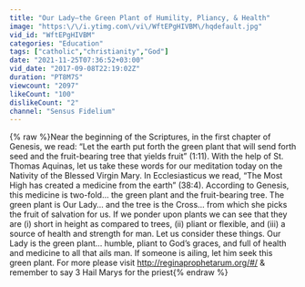 ```yaml
---
title: "Our Lady—the Green Plant of Humility, Pliancy, & Health"
image: "https:\/\/i.ytimg.com\/vi\/WftEPgHIVBM\/hqdefault.jpg"
vid_id: "WftEPgHIVBM"
categories: "Education"
tags: ["catholic","christianity","God"]
date: "2021-11-25T07:36:52+03:00"
vid_date: "2017-09-08T22:19:02Z"
duration: "PT8M7S"
viewcount: "2097"
likeCount: "100"
dislikeCount: "2"
channel: "Sensus Fidelium"
---
```

{% raw %}Near the beginning of the Scriptures, in the first chapter of Genesis, we read: “Let the earth put forth the green plant that will send forth seed and the fruit-bearing tree that yields fruit” (1:11). With the help of St. Thomas Aquinas, let us take these words for our meditation today on the Nativity of the Blessed Virgin Mary. In Ecclesiasticus we read, “The Most High has created a medicine from the earth” (38:4). According to Genesis, this medicine is two-fold… the green plant and the fruit-bearing tree. The green plant is Our Lady… and the tree is the Cross… from which she picks the fruit of salvation for us. If we ponder upon plants we can see that they are (i) short in height as compared to trees, (ii) pliant or flexible, and (iii) a source of health and strength for man. Let us consider these things. Our Lady is the green plant… humble, pliant to God’s graces, and full of health and medicine to all that ails man. If someone is ailing, let him seek this green plant. For more please visit <a rel="nofollow" target="blank" href="http://reginaprophetarum.org/#/">http://reginaprophetarum.org/#/</a> &amp; remember to say 3 Hail Marys for the priest{% endraw %}
